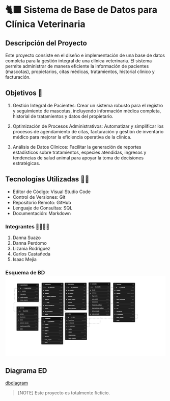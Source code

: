 # 🐈‍⬛ Sistema de Base de Datos para Clínica Veterinaria  

## Descripción del Proyecto  
Este proyecto consiste en el diseño e implementación de una base de datos completa para la gestión integral de una clínica veterinaria. El sistema permite administrar de manera eficiente la información de pacientes (mascotas), propietarios, citas médicas, tratamientos, historial clínico y facturación.  

## Objetivos 🐶  
1. Gestión Integral de Pacientes: Crear un sistema robusto para el registro y seguimiento de mascotas, incluyendo información médica completa, historial de tratamientos y datos del propietario.  

2. Optimización de Procesos Administrativos: Automatizar y simplificar los procesos de agendamiento de citas, facturación y gestión de inventario médico para mejorar la eficiencia operativa de la clínica.  

3. Análisis de Datos Clínicos: Facilitar la generación de reportes estadísticos sobre tratamientos, especies atendidas, ingresos y tendencias de salud animal para apoyar la toma de decisiones estratégicas.  

## Tecnologías Utilizadas 🧑‍💻  
- Editor de Código: Visual Studio Code 
- Control de Versiones: Git 
- Repositorio Remoto: GitHub 
- Lenguaje de Consultas: SQL 
- Documentación: Markdown    

### Integrantes 👨‍👩‍👧‍👦 
1. Danna Suazo 
2. Danna Perdomo 
3. Lizania Rodríguez
 4. Carlos Castañeda 
 5. Isaac Mejía   
 

 ### Esquema de BD ![Esquema de BD](Esquema.png)  
 
 ## Diagrama ED 
 [dbdiagram](https://dbdiagram.io/d/Diagrama-ER-Red-social-6850de543cc77757c821e08a)   
 
  >[NOTE] Este proyecto es totalmente ficticio.

